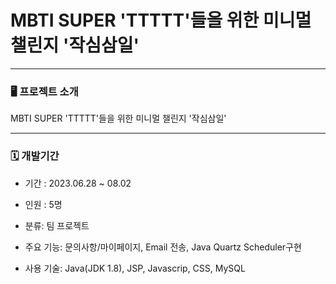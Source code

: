 # MBTI SUPER 'TTTTT'들을 위한 미니멀 챌린지 '작심삼일'

---

### 🖥️  프로젝트 소개 
MBTI SUPER 'TTTTT'들을 위한 미니멀 챌린지 '작심삼일' 

---

### 🗓️  개발기간
* 기간 : 2023.06.28 ~ 08.02

* 인원 : 5명

* 분류: 팀 프로젝트

* 주요 기능: 문의사항/마이페이지, Email 전송, Java Quartz Scheduler구현

* 사용 기술: Java(JDK 1.8), JSP, Javascrip, CSS, MySQL


